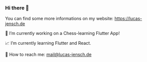 ### Hi there 👋

You can find some more informations on my website: https://lucas-jensch.de 

📅 I’m currently working on a Chess-learning Flutter App!

📈 I’m currently learning Flutter and React.

📩 How to reach me: mail@lucas-jensch.de 
